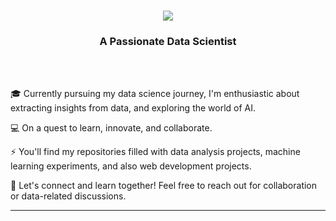 <h1 align="center">
    <img src="https://readme-typing-svg.herokuapp.com/?font=Righteous&size=35&center=true&vCenter=true&width=500&height=70&duration=6000&lines=Hi+There!+👋;+I'm+Wail+Bouhadda!;" />
</h1>

<h3 align="center">A Passionate Data Scientist</h3>

<br/><br/>

<div align="left">
 
🎓 Currently pursuing my data science journey, I'm enthusiastic about extracting insights from data, and exploring the world of AI. 
 
💻 On a quest to learn, innovate, and collaborate.

⚡ You'll find my repositories filled with data analysis projects, machine learning experiments, and also web development projects. 

🌟 Let's connect and learn together! Feel free to reach out for collaboration or data-related discussions.


<hr/>
